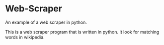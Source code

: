 # Web-Scraper
An example of a web scraper in python.

This is a web scraper program that is written in python.  It look for matching words in wikipedia.

